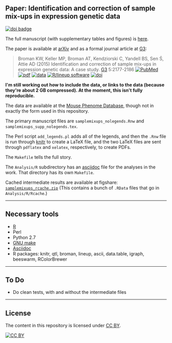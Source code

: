 Paper: Identification and correction of sample mix-ups in expression genetic data
---------------------------------------------------------------------------------

[![doi badge](https://zenodo.org/badge/DOI/10.5281/zenodo.2604054.svg)](https://doi.org/10.5281/zenodo.2604054)

The full manuscript (with supplementary tables and figures) is
[here](http://www.biostat.wisc.edu/~kbroman/publications/samplemixups_wsupp.pdf).

The paper is available at [arXiv](http://arxiv.org/abs/1402.2633) and
as a formal journal article at
[G3](http://g3journal.org/content/early/2015/08/19/g3.115.019778.abstract):

> Broman KW, Keller MP, Broman AT, Kendziorski C, Yandell BS, Sen
> &#346;, Attie AD (2015) Identification and correction of sample
> mix-ups in expression genetic data: A case study.
> [G3](http://g3journal.org) 5:2177-2186
> [![PubMed](https://kbroman.org/pages/icons16/pubmed-icon.png)](https://www.ncbi.nlm.nih.gov/pubmed/26290572)
> [![pdf](https://kbroman.org/pages/icons16/pdf-icon.png)](http://www.g3journal.org/content/ggg/5/10/2177.full.pdf)
> [![data](https://kbroman.org/pages/icons16/data-icon.png)](http://bit.ly/B6BTBR)
> [![R/lineup software](https://kbroman.org/pages/icons16/R-icon.png)](https://github.com/kbroman/lineup)
> [![doi](https://kbroman.org/pages/icons16/doi-icon.png)](https://doi.org/10.1534/g3.115.019778)


**I'm still working out how to include the data, or links to the data
  (because they're about 2 GB compressed).
  At the moment, this isn't fully reproducible.**

The data are available at the
[Mouse Phenome Database](http://phenome.jax.org/db/q?rtn=projects/projdet&reqprojid=532),
though not in exactly the form used in this repository.

The primary manuscript files are `samplemixups_nolegends.Rnw`
and `samplemixups_supp_nolegends.tex`.

The Perl script `add_legends.pl`
adds all of the legends, and then the `.Rnw` file is run through
[knitr](http://yihui.name/knitr/) to create a
LaTeX file, and the two LaTeX files are sent through `pdflatex` and
`xelatex`, respectively, to create PDFs.

The `Makefile` tells the full story.

The `Analysis/R` subdirectory has an
[asciidoc](http://www.methods.co.nz/asciidoc/) file for the analyses
in the work. That directory has its own `Makefile`.

Cached intermediate results are available at figshare:
[`samplemixups_rcache.zip`](http://files.figshare.com/2219404/samplemixups_rcache.zip)
(This contains a bunch of `.RData` files that go in `Analysis/R/Rcache`.)

---

## Necessary tools

- [R](https://www.r-project.org)
- Perl
- Python 2.7
- [GNU make](https://www.gnu.org/software/make/)
- [Asciidoc](http://www.methods.co.nz/asciidoc/)
- R packages: knitr, qtl, broman, lineup, ascii, data.table, igraph,
  beeswarm, RColorBrewer

---

## To Do

- Do clean tests, with and without the intermediate files

---

## License

The content in this repository is licensed under
[CC BY](https://creativecommons.org/licenses/by/3.0/).

[![CC BY](https://i.creativecommons.org/l/by/3.0/88x31.png)](https://creativecommons.org/licenses/by/3.0/)
